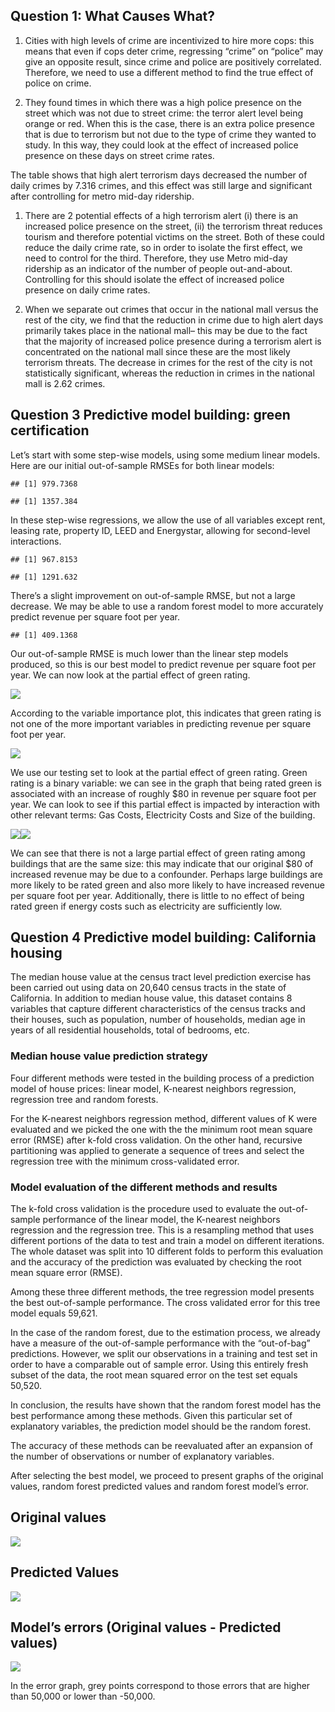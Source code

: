 ## Question 1: What Causes What?

1.  Cities with high levels of crime are incentivized to hire more cops:
    this means that even if cops deter crime, regressing “crime” on
    “police” may give an opposite result, since crime and police are
    positively correlated. Therefore, we need to use a different method
    to find the true effect of police on crime.

2.  They found times in which there was a high police presence on the
    street which was not due to street crime: the terror alert level
    being orange or red. When this is the case, there is an extra police
    presence that is due to terrorism but not due to the type of crime
    they wanted to study. In this way, they could look at the effect of
    increased police presence on these days on street crime rates.

The table shows that high alert terrorism days decreased the number of
daily crimes by 7.316 crimes, and this effect was still large and
significant after controlling for metro mid-day ridership.

1.  There are 2 potential effects of a high terrorism alert (i) there is
    an increased police presence on the street, (ii) the terrorism
    threat reduces tourism and therefore potential victims on the
    street. Both of these could reduce the daily crime rate, so in order
    to isolate the first effect, we need to control for the third.
    Therefore, they use Metro mid-day ridership as an indicator of the
    number of people out-and-about. Controlling for this should isolate
    the effect of increased police presence on daily crime rates.

2.  When we separate out crimes that occur in the national mall versus
    the rest of the city, we find that the reduction in crime due to
    high alert days primarily takes place in the national mall– this may
    be due to the fact that the majority of increased police presence
    during a terrorism alert is concentrated on the national mall since
    these are the most likely terrorism threats. The decrease in crimes
    for the rest of the city is not statistically significant, whereas
    the reduction in crimes in the national mall is 2.62 crimes.

## Question 3 Predictive model building: green certification

Let’s start with some step-wise models, using some medium linear models.
Here are our initial out-of-sample RMSEs for both linear models:

    ## [1] 979.7368

    ## [1] 1357.384

In these step-wise regressions, we allow the use of all variables except
rent, leasing rate, property ID, LEED and Energystar, allowing for
second-level interactions.

    ## [1] 967.8153

    ## [1] 1291.632

There’s a slight improvement on out-of-sample RMSE, but not a large
decrease. We may be able to use a random forest model to more accurately
predict revenue per square foot per year.

    ## [1] 409.1368

Our out-of-sample RMSE is much lower than the linear step models
produced, so this is our best model to predict revenue per square foot
per year. We can now look at the partial effect of green rating.

![](PS3_files/figure-markdown_strict/unnamed-chunk-7-1.png)

According to the variable importance plot, this indicates that green
rating is not one of the more important variables in predicting revenue
per square foot per year.

![](PS3_files/figure-markdown_strict/unnamed-chunk-8-1.png)

We use our testing set to look at the partial effect of green rating.
Green rating is a binary variable: we can see in the graph that being
rated green is associated with an increase of roughly $80 in revenue per
square foot per year. We can look to see if this partial effect is
impacted by interaction with other relevant terms: Gas Costs,
Electricity Costs and Size of the building.

![](PS3_files/figure-markdown_strict/unnamed-chunk-9-1.png)![](PS3_files/figure-markdown_strict/unnamed-chunk-9-2.png)

We can see that there is not a large partial effect of green rating
among buildings that are the same size: this may indicate that our
original $80 of increased revenue may be due to a confounder. Perhaps
large buildings are more likely to be rated green and also more likely
to have increased revenue per square foot per year. Additionally, there
is little to no effect of being rated green if energy costs such as
electricity are sufficiently low.

## Question 4 Predictive model building: California housing

The median house value at the census tract level prediction exercise has
been carried out using data on 20,640 census tracts in the state of
California. In addition to median house value, this dataset contains 8
variables that capture different characteristics of the census tracks
and their houses, such as population, number of households, median age
in years of all residential households, total of bedrooms, etc.

### Median house value prediction strategy

Four different methods were tested in the building process of a
prediction model of house prices: linear model, K-nearest neighbors
regression, regression tree and random forests.

For the K-nearest neighbors regression method, different values of K
were evaluated and we picked the one with the the minimum root mean
square error (RMSE) after k-fold cross validation. On the other hand,
recursive partitioning was applied to generate a sequence of trees and
select the regression tree with the minimum cross-validated error.

### Model evaluation of the different methods and results

The k-fold cross validation is the procedure used to evaluate the
out-of-sample performance of the linear model, the K-nearest neighbors
regression and the regression tree. This is a resampling method that
uses different portions of the data to test and train a model on
different iterations. The whole dataset was split into 10 different
folds to perform this evaluation and the accuracy of the prediction was
evaluated by checking the root mean square error (RMSE).

Among these three different methods, the tree regression model presents
the best out-of-sample performance. The cross validated error for this
tree model equals 59,621.

In the case of the random forest, due to the estimation process, we
already have a measure of the out-of-sample performance with the
“out-of-bag” predictions. However, we split our observations in a
training and test set in order to have a comparable out of sample error.
Using this entirely fresh subset of the data, the root mean squared
error on the test set equals 50,520.

In conclusion, the results have shown that the random forest model has
the best performance among these methods. Given this particular set of
explanatory variables, the prediction model should be the random forest.

The accuracy of these methods can be reevaluated after an expansion of
the number of observations or number of explanatory variables.

After selecting the best model, we proceed to present graphs of the
original values, random forest predicted values and random forest
model’s error.

## Original values

![](PS3_files/figure-markdown_strict/unnamed-chunk-12-1.png)

## Predicted Values

![](PS3_files/figure-markdown_strict/unnamed-chunk-13-1.png)

## Model’s errors (Original values - Predicted values)

![](PS3_files/figure-markdown_strict/unnamed-chunk-14-1.png)

In the error graph, grey points correspond to those errors that are
higher than 50,000 or lower than -50,000.
